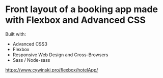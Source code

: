 # Front layout of a booking app made with Flexbox and Advanced CSS

Built with:
- Advanced CSS3
- Flexbox
- Responsive Web Design and Cross-Browsers
- Sass / Node-sass

https://www.cywinski.pro/flexbox/hotelApp/
